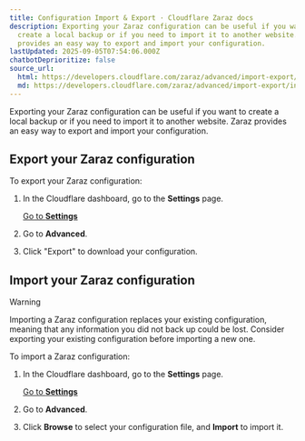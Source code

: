 ```yaml
---
title: Configuration Import & Export · Cloudflare Zaraz docs
description: Exporting your Zaraz configuration can be useful if you want to
  create a local backup or if you need to import it to another website. Zaraz
  provides an easy way to export and import your configuration.
lastUpdated: 2025-09-05T07:54:06.000Z
chatbotDeprioritize: false
source_url:
  html: https://developers.cloudflare.com/zaraz/advanced/import-export/
  md: https://developers.cloudflare.com/zaraz/advanced/import-export/index.md
---
```


Exporting your Zaraz configuration can be useful if you want to create a local backup or if you need to import it to another website. Zaraz provides an easy way to export and import your configuration.

## Export your Zaraz configuration

To export your Zaraz configuration:

1. In the Cloudflare dashboard, go to the **Settings** page.

   [Go to **Settings**](https://dash.cloudflare.com/?to=/:account/tag-management/settings)

2. Go to **Advanced**.

3. Click "Export" to download your configuration.

## Import your Zaraz configuration

Warning

Importing a Zaraz configuration replaces your existing configuration, meaning that any information you did not back up could be lost. Consider exporting your existing configuration before importing a new one.

To import a Zaraz configuration:

1. In the Cloudflare dashboard, go to the **Settings** page.

   [Go to **Settings**](https://dash.cloudflare.com/?to=/:account/tag-management/settings)

2. Go to **Advanced**.

3. Click **Browse** to select your configuration file, and **Import** to import it.

